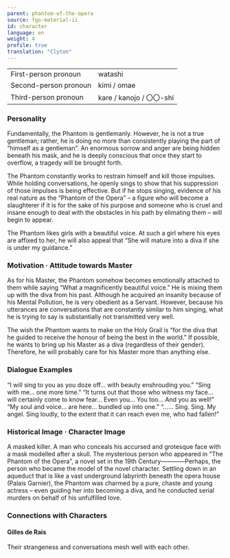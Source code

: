 ```yaml
---
parent: phantom-of-the-opera
source: fgo-material-ii
id: character
language: en
weight: 4
profile: true
translation: "Clyton"
---
```


<table>
  <tr><td>First-person pronoun</td><td>watashi</td></tr>
  <tr><td>Second-person pronoun</td><td>kimi / omae</td></tr>
  <tr><td>Third-person pronoun</td><td>kare / kanojo / 〇〇-shi</td></tr>
</table>

### Personality

Fundamentally, the Phantom is gentlemanly. However, he is not a true gentleman; rather, he is doing no more than consistently playing the part of “himself as a gentleman”. An enormous sorrow and anger are being hidden beneath his mask, and he is deeply conscious that once they start to overflow, a tragedy will be brought forth.

The Phantom constantly works to restrain himself and kill those impulses. While holding conversations, he openly sings to show that his suppression of those impulses is being effective. But if he stops singing, evidence of his real nature as the “Phantom of the Opera” – a figure who will become a slaughterer if it is for the sake of his purpose and someone who is cruel and insane enough to deal with the obstacles in his path by elimating them – will begin to appear.

The Phantom likes girls with a beautiful voice. At such a girl where his eyes are affixed to her, he will also appeal that “She will mature into a diva if she is under my guidance.”

### Motivation · Attitude towards Master

As for his Master, the Phantom somehow becomes emotionally attached to them while saying “What a magnificently beautiful voice.” He is mixing them up with the diva from his past. Although he acquired an insanity because of his Mental Pollution, he is very obedient as a Servant. However, because his utterances are conversations that are constantly similar to him singing, what he is trying to say is substantially not transmitted very well.

The wish the Phantom wants to make on the Holy Grail is “for the diva that he guided to receive the honour of being the best in the world.” If possible, he wants to bring up his Master as a diva (regardless of their gender). Therefore, he will probably care for his Master more than anything else.

### Dialogue Examples

“I will sing to you as you doze off… with beauty enshrouding you.”
“Sing with me… one more time.”
“It turns out that those who witness my face… will certainly come to know fear… Even you… You too… And you as well!”
“My soul and voice… are here… bundled up into one.”
“…… Sing. Sing. My angel. Sing loudly, to the extent that it can reach even me, who had fallen!”

### Historical Image · Character Image

A masked killer. A man who conceals his accursed and grotesque face with a mask modelled after a skull. The mysterious person who appeared in “The Phantom of the Opera”, a novel set in the 19th Century――――Perhaps, the person who became the model of the novel character. Settling down in an aqueduct that is like a vast underground labyrinth beneath the opera house (Palais Garnier), the Phantom was charmed by a pure, chaste and young actress – even guiding her into becoming a diva, and he conducted serial murders on behalf of his unfulfilled love.

### Connections with Characters

#### Gilles de Rais

Their strangeness and conversations mesh well with each other.
